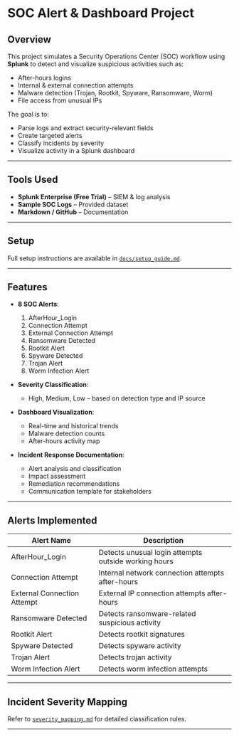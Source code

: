 # SOC Alert & Dashboard Project

## Overview
This project simulates a Security Operations Center (SOC) workflow using **Splunk** to detect and visualize suspicious activities such as:
- After-hours logins
- Internal & external connection attempts
- Malware detection (Trojan, Rootkit, Spyware, Ransomware, Worm)
- File access from unusual IPs

The goal is to:
- Parse logs and extract security-relevant fields
- Create targeted alerts
- Classify incidents by severity
- Visualize activity in a Splunk dashboard

---

## Tools Used
- **Splunk Enterprise (Free Trial)** – SIEM & log analysis
- **Sample SOC Logs** – Provided dataset
- **Markdown / GitHub** – Documentation

---

## Setup
Full setup instructions are available in [`docs/setup_guide.md`](docs/setup_guide.md).

---

## Features
- **8 SOC Alerts**:
  1. AfterHour_Login
  2. Connection Attempt
  3. External Connection Attempt
  4. Ransomware Detected
  5. Rootkit Alert
  6. Spyware Detected
  7. Trojan Alert
  8. Worm Infection Alert

- **Severity Classification**:
  - High, Medium, Low – based on detection type and IP source

- **Dashboard Visualization**:
  - Real-time and historical trends
  - Malware detection counts
  - After-hours activity map
 
- **Incident Response Documentation**:
  - Alert analysis and classification
  - Impact assessment
  - Remediation recommendations
  - Communication template for stakeholders

---

## Alerts Implemented
| Alert Name                   | Description |
|------------------------------|-------------|
| AfterHour_Login              | Detects unusual login attempts outside working hours |
| Connection Attempt           | Internal network connection attempts after-hours |
| External Connection Attempt  | External IP connection attempts after-hours |
| Ransomware Detected          | Detects ransomware-related suspicious activity |
| Rootkit Alert                | Detects rootkit signatures |
| Spyware Detected             | Detects spyware activity |
| Trojan Alert                 | Detects trojan activity |
| Worm Infection Alert         | Detects worm infection attempts |

---

## Incident Severity Mapping
Refer to [`severity_mapping.md`](severity_mapping.md) for detailed classification rules.

---

